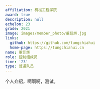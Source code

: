 ```yaml
---
affiliation: 机械工程学院
award: true
description: null
echelon: 23
grade: 2021
image: images/member_photo/董佳辉.jpg
links:
  github: https://github.com/tungchiahui
  home-page: https://tungchiahui.cn
name: 董佳辉
role: 控制组成员
time: '23'
type: 普通队员
---
```


个人介绍，啊啊啊，测试。



